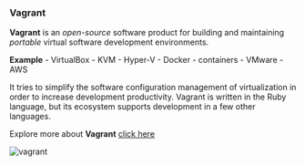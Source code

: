 ### Vagrant

**Vagrant** is an *open-source* software product for building and maintaining *portable* virtual software development environments.

**Example**
      - VirtualBox
      -	KVM
      -	Hyper-V
      - Docker
      - containers
      - VMware
      - AWS

It tries to simplify the software configuration management of virtualization in order to increase development productivity. Vagrant is written in the Ruby language, but its ecosystem supports development in a few other languages.

Explore more about **Vagrant** [click here](https://www.vagrantup.com/)


![vagrant](https://github.com/selvaraj-kuppusamy/vagrant-centos/blob/main/vagrant/assest/vagrant.png)
